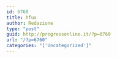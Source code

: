```yaml
---
id: 6760
title: hfux
author: Redazione
type: "post"
guid: http://progressonline.it/?p=6760
url: "/?p=6760"
categories: "['Uncategorized']"
---
```


